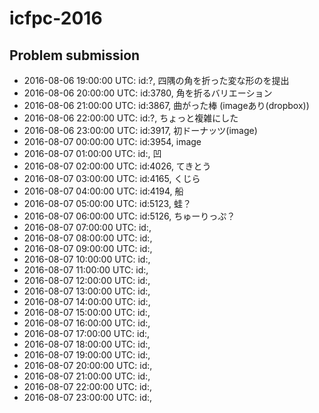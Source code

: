 # icfpc-2016

## Problem submission
- 	2016-08-06 19:00:00 UTC: id:?, 四隅の角を折った変な形のを提出
- 	2016-08-06 20:00:00 UTC: id:3780, 角を折るバリエーション
- 	2016-08-06 21:00:00 UTC: id:3867, 曲がった棒 (imageあり(dropbox))
- 	2016-08-06 22:00:00 UTC: id:?, ちょっと複雑にした
- 	2016-08-06 23:00:00 UTC: id:3917, 初ドーナッツ(image)
- 	2016-08-07 00:00:00 UTC: id:3954, image
- 	2016-08-07 01:00:00 UTC: id:, 凹
- 	2016-08-07 02:00:00 UTC: id:4026, てきとう 
- 	2016-08-07 03:00:00 UTC: id:4165, くじら 
- 	2016-08-07 04:00:00 UTC: id:4194, 船 
- 	2016-08-07 05:00:00 UTC: id:5123, 蛙？ 
- 	2016-08-07 06:00:00 UTC: id:5126, ちゅーりっぷ？ 
- 	2016-08-07 07:00:00 UTC: id:, 
- 	2016-08-07 08:00:00 UTC: id:, 
- 	2016-08-07 09:00:00 UTC: id:, 
- 	2016-08-07 10:00:00 UTC: id:, 
- 	2016-08-07 11:00:00 UTC: id:, 
- 	2016-08-07 12:00:00 UTC: id:, 
- 	2016-08-07 13:00:00 UTC: id:, 
- 	2016-08-07 14:00:00 UTC: id:, 
- 	2016-08-07 15:00:00 UTC: id:, 
- 	2016-08-07 16:00:00 UTC: id:, 
- 	2016-08-07 17:00:00 UTC: id:, 
- 	2016-08-07 18:00:00 UTC: id:, 
- 	2016-08-07 19:00:00 UTC: id:, 
- 	2016-08-07 20:00:00 UTC: id:, 
- 	2016-08-07 21:00:00 UTC: id:, 
- 	2016-08-07 22:00:00 UTC: id:, 
- 	2016-08-07 23:00:00 UTC: id:, 
